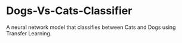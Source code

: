 # Dogs-Vs-Cats-Classifier
A neural network model that classifies between Cats and Dogs using Transfer Learning.
